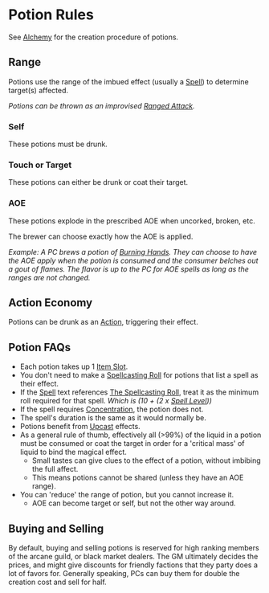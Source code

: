 # Potion Rules

See [Alchemy](Alchemy.md) for the creation procedure of potions.

## Range

Potions use the range of the imbued effect (usually a [Spell](../../Spellcasting/Spells.md)) to determine target(s) affected.

*Potions can be thrown as an improvised [Ranged Attack](../../../Game%20Procedures/Combat/Ranged%20Attack.md).*

### Self

These potions must be drunk.

### Touch or Target

These potions can either be drunk or coat their target.

### AOE

These potions explode in the prescribed AOE when uncorked, broken, etc.

The brewer can choose exactly how the AOE is applied.

*Example: A PC brews a potion of [Burning Hands](../../Spells/Spells%20by%20Level/Level%201/Burning%20Hands.md). They can choose to have the AOE apply when the potion is consumed and the consumer belches out a gout of flames. The flavor is up to the PC for AOE spells as long as the ranges are not changed.*

## Action Economy

Potions can be drunk as an [Action](../../../Game%20Procedures/Core%20Procedures/Action.md), triggering their effect.

## Potion FAQs

- Each potion takes up 1 [Item Slot](../../../Player%20Characters/Derived%20Statistics/Item%20Slots.md).
- You don't need to make a [Spellcasting Roll](../../Spellcasting/Spellcasting.md#The%20Spellcasting%20Roll) for potions that list a spell as their effect.
- If the [Spell](../../Spellcasting/Spells.md) text references [The Spellcasting Roll](../../Spellcasting/Spellcasting.md#The%20Spellcasting%20Roll), treat it as the minimum roll required for that spell. *Which is (10 + (2 x [Spell Level](../../Spells/Spell%20Level.md)))*
- If the spell requires [Concentration](../../Spellcasting/Concentration.md), the potion does not.
- The spell's duration is the same as it would normally be.
- Potions benefit from [Upcast](../../Spellcasting/Spellcasting.md#Upcast) effects.
- As a general rule of thumb, effectively all (>99%) of the liquid in a potion must be consumed or coat the target in order for a 'critical mass' of liquid to bind the magical effect.
	- Small tastes can give clues to the effect of a potion, without imbibing the full affect.
	- This means potions cannot be shared (unless they have an AOE range).
- You can 'reduce' the range of potion, but you cannot increase it.
	- AOE can become target or self, but not the other way around.

## Buying and Selling

By default, buying and selling potions is reserved for high ranking members of the arcane guild, or black market dealers. The GM ultimately decides the prices, and might give discounts for friendly factions that they party does a lot of favors for. Generally speaking, PCs can buy them for double the creation cost and sell for half.
